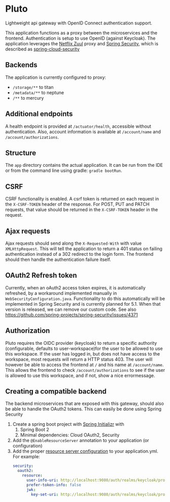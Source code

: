 # Pluto
Lightweight api gateway with OpenID Connect authentication support.

This application functions as a proxy between the microservices and the frontend. Authentication is setup
to use OpenID (against Keycloak). The application leverages the [Netflix Zuul](https://github.com/Netflix/zuul/wiki) proxy and
[Spring Security](https://docs.spring.io/spring-security/site/docs/5.0.5.RELEASE/reference/htmlsingle/), which is described as [spring-cloud-security](https://cloud.spring.io/spring-cloud-security/1.2.x/single/spring-cloud-security.html)

## Backends
The application is currently configured to proxy:
* `/storage/**` to titan
* `/metadata/**` to neptune
* `/**` to mercury

## Additional endpoints
A health endpoint is provided at `/actuator/health`, accessible without authentication.
Also, account information is available at `/account/name` and `/account/authorizations`.

## Structure
The `app` directory contains the actual application. It can be run from the IDE or from the command line
using gradle: `gradle bootRun`.

## CSRF
CSRF functionality is enabled. A csrf token is returned on each request in the `X-CSRF-TOKEN` header of the response.
For POST, PUT and PATCH requests, that value should be returned in the `X-CSRF-TOKEN` header in the request.

## Ajax requests
Ajax requests should send along the `X-Requested-With` with value `XMLHttpRequest`. This will tell the application
to return a 401 status on failing authentication instead of a 302 redirect to the login form. The frontend should then
handle the authentication failure itself.

## OAuth2 Refresh token
Currently, when an oAuth2 access token expires, it is automatically refreshed, by a workaround implemented
 manually in `WebSecurityConfiguration.java`. Functionality to do this automatically will
be implemented in Spring Security and is currently planned for 5.1. When that version is released,
we can remove our custom code. See also 
https://github.com/spring-projects/spring-security/issues/4371

## Authorization
Pluto requires the OIDC provider (keycloak) to return a specific authority (configurable, defaults to user-workspace)for the 
user to be allowed to use this workspace.
If the user has logged in, but does not have access to the workspace, most requests will return a HTTP status 403. The user will
however be able to access the frontend at `/` and his name at `/account/name`. This allows the frontend to check `/account/authorizations`
to see if the user is allowed to use this workspace, and if not, show a nice errormessage.

## Creating a compatible backend
The backend microservices that are exposed with this gateway, should also be able to handle the OAuth2 tokens. This can 
easily be done using Spring Security

1. Create a spring boot project with [Spring Initializr](https://start.spring.io/) with 
   1. Spring Boot 2
   2. Minimal dependencies: Cloud OAuth2, Security  
2. Add the `@EnableResourceServer` annotation to your application (or configuration)
3. Add the proper [resource server configuration](https://cloud.spring.io/spring-cloud-security/1.2.x/single/spring-cloud-security.html#_oauth2_protected_resource) to your application.yml. For example:
    ```yaml
    security:
      oauth2:
        resource:
          user-info-uri: http://localhost:9080/auth/realms/keycloak/protocol/openid-connect/userinfo
          prefer-token-info: false
          jwk:
            key-set-uri: http://localhost:9080/auth/realms/keycloak/protocol/openid-connect/certs
    ```
